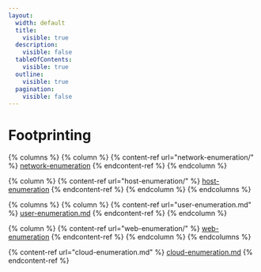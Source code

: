 ```yaml
---
layout:
  width: default
  title:
    visible: true
  description:
    visible: false
  tableOfContents:
    visible: true
  outline:
    visible: true
  pagination:
    visible: false
---
```


# Footprinting

{% columns %}
{% column %}
{% content-ref url="network-enumeration/" %}
[network-enumeration](network-enumeration/)
{% endcontent-ref %}
{% endcolumn %}

{% column %}
{% content-ref url="host-enumeration/" %}
[host-enumeration](host-enumeration/)
{% endcontent-ref %}
{% endcolumn %}
{% endcolumns %}

{% columns %}
{% column %}
{% content-ref url="user-enumeration.md" %}
[user-enumeration.md](user-enumeration.md)
{% endcontent-ref %}
{% endcolumn %}

{% column %}
{% content-ref url="web-enumeration/" %}
[web-enumeration](web-enumeration/)
{% endcontent-ref %}
{% endcolumn %}
{% endcolumns %}

{% content-ref url="cloud-enumeration.md" %}
[cloud-enumeration.md](cloud-enumeration.md)
{% endcontent-ref %}
